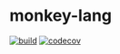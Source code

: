 # monkey-lang

[![build](https://github.com/hideA88/monkey-lang/actions/workflows/build.yml/badge.svg)](https://github.com/hideA88/monkey-lang/actions/workflows/build.yml)
[![codecov](https://codecov.io/gh/hideA88/monkey-lang/branch/main/graph/badge.svg?token=XZPRNSL83K)](https://codecov.io/gh/hideA88/monkey-lang)
